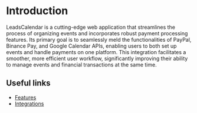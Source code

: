 # Introduction

LeadsCalendar is a cutting-edge web application that streamlines the process of organizing events and incorporates robust payment processing features. Its primary goal is to seamlessly meld the functionalities of PayPal, Binance Pay, and Google Calendar APIs, enabling users to both set up events and handle payments on one platform. This integration facilitates a smoother, more efficient user workflow, significantly improving their ability to manage events and financial transactions at the same time.

## Useful links

- [Features](./features.md)
- [Integrations](./integrations.md)
